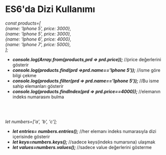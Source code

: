 <h1>ES6'da Dizi Kullanımı</h1>
<i>const products=[<br>
    {name: 'Iphone 5', price: 3000},<br>
    {name: 'Iphone 5', price: 3000},<br>
    {name: 'Iphone 6', price: 4000},<br>
    {name: 'Iphone 7', price: 5000},<br>
  ];</i>
<ul>
  <li><b><i>console.log(Array.from(products,prd => prd.price)); </i></b>  //price değerlerini gösterir</li>
  <li><b><i> console.log(products.find(prd =>prd.name=='Iphone 5'));</i></b> //isme göre bilgi çekme</li>
  <li><b><i> console.log(products.filter(prd => prd.name=='Iphone 5')); </i></b> //Bu isme sahip elemanları gösterir</li>
  <li><b><i>console.log(products.findIndex(prd => prd.price==4000));  </i></b> //elemanın indeks numarasını bulma</li>
</ul><br><br>

<i>let numbers=['a', 'b', 'c'];</i>
<ul>
  <li><b><i>let entries= numbers.entries();</i></b> //her elemanı indeks numarasıyla dizi içerisinde gösterir </li>
  <li><b><i> let keys=numbers.keys();  </i></b>//sadece keys(indeks numarsına) ulaşmak</li>
  <li><b><i>let values=numbers.values(); </i></b>//sadece value değerlerini gösterme</li>
</ul>



